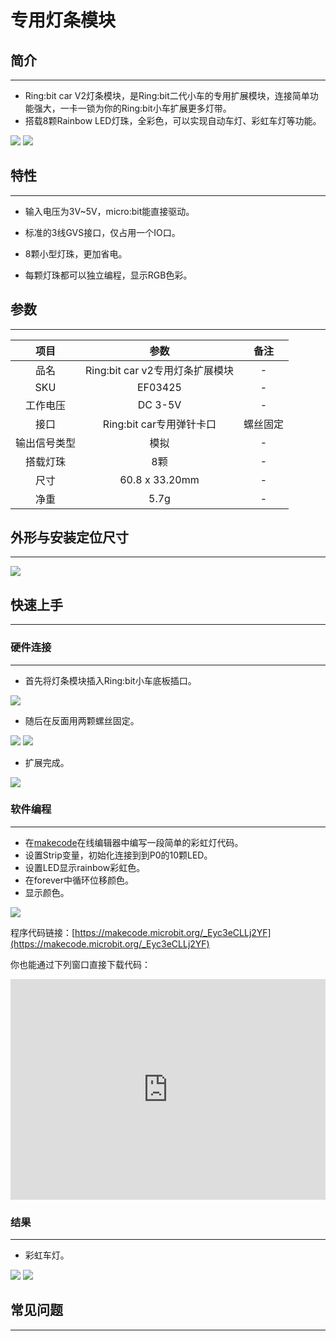 # 专用灯条模块

## 简介
---
- Ring:bit car V2灯条模块，是Ring:bit二代小车的专用扩展模块，连接简单功能强大，一卡一锁为你的Ring:bit小车扩展更多灯带。
- 搭载8颗Rainbow LED灯珠，全彩色，可以实现自动车灯、彩虹车灯等功能。
 
 ![](./images/keVKcZt.jpg) ![](./images/1MpxeNl.jpg)

## 特性
---
- 输入电压为3V~5V，micro:bit能直接驱动。

- 标准的3线GVS接口，仅占用一个IO口。

- 8颗小型灯珠，更加省电。

- 每颗灯珠都可以独立编程，显示RGB色彩。

## 参数
---

 项目 | 参数 | 备注
 :-: | :-: |:-:
 品名|Ring:bit car v2专用灯条扩展模块|-
 SKU|EF03425|-
 工作电压|DC 3-5V|-
 接口|Ring:bit car专用弹针卡口|螺丝固定
 输出信号类型|模拟|-
 搭载灯珠|8颗|-
 尺寸|60.8 x 33.20mm|-
 净重|5.7g|-


## 外形与安装定位尺寸
---

 ![](./images/oMYvA7j.png)

## 快速上手
---	
### 硬件连接  
---

- 首先将灯条模块插入Ring:bit小车底板插口。
 
 ![](./images/W74Qmw5.gif)

- 随后在反面用两颗螺丝固定。

 ![](./images/DdDtrst.gif) ![](./images/rmNWX7j.gif)

- 扩展完成。

 ![](./images/SkGJN5h.jpg)

### 软件编程  
---

- 在[makecode](https://makecode.microbit.org/)在线编辑器中编写一段简单的彩虹灯代码。
- 设置Strip变量，初始化连接到到P0的10颗LED。
- 设置LED显示rainbow彩虹色。
- 在forever中循环位移颜色。
- 显示颜色。

 ![](./images/BokHpFU.png)

 程序代码链接：[https://makecode.microbit.org/_Eyc3eCLLj2YF](https://makecode.microbit.org/_Eyc3eCLLj2YF)

 你也能通过下列窗口直接下载代码：

 <div style="position:relative;height:0;padding-bottom:70%;overflow:hidden;"><iframe style="position:absolute;top:0;left:0;width:100%;height:100%;" src="https://makecode.microbit.org/#pub:_Eyc3eCLLj2YF" frameborder="0" sandbox="allow-popups allow-forms allow-scripts allow-same-origin"></iframe></div>

### 结果
---
- 彩虹车灯。

 ![](./images/tb3xtb6.gif)
 ![](./images/tqwSQ3y.gif)

## 常见问题
---
